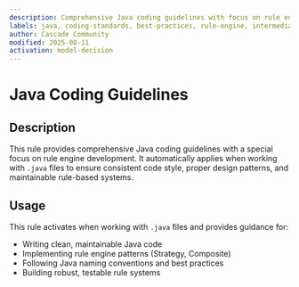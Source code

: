 ```yaml
---
description: Comprehensive Java coding guidelines with focus on rule engine development and best practices
labels: java, coding-standards, best-practices, rule-engine, intermediate, advanced, language
author: Cascade Community
modified: 2025-08-11
activation: model-decision
---
```


# Java Coding Guidelines

## Description

This rule provides comprehensive Java coding guidelines with a special focus on rule engine development. It automatically applies when working with `.java` files to ensure consistent code style, proper design patterns, and maintainable rule-based systems.

## Usage

This rule activates when working with `.java` files and provides guidance for:
- Writing clean, maintainable Java code
- Implementing rule engine patterns (Strategy, Composite)
- Following Java naming conventions and best practices
- Building robust, testable rule systems
